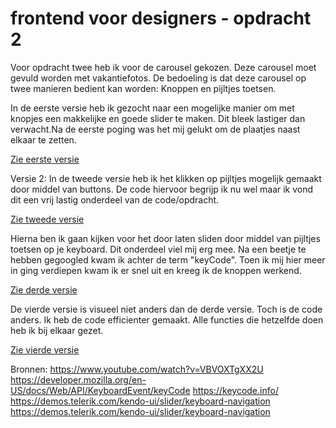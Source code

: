 # frontend voor designers - opdracht 2

Voor opdracht twee heb ik voor de carousel gekozen. Deze carousel moet gevuld worden met vakantiefotos. De bedoeling is dat deze carousel op twee manieren bedient kan worden: Knoppen en pijltjes toetsen.


 In de eerste versie heb ik gezocht naar een mogelijke manier om met knopjes een makkelijke en goede slider te maken. Dit bleek lastiger dan verwacht.Na de eerste poging was het mij gelukt om de plaatjes naast elkaar te zetten.

[Zie eerste versie](https://veldte.github.io/frontendvoordesigners/opdracht2/v1/)


Versie 2:
In de tweede versie heb ik het klikken op pijltjes mogelijk gemaakt door middel van buttons. De code hiervoor begrijp ik nu wel maar ik vond dit een vrij lastig onderdeel van de code/opdracht.

[Zie tweede versie](https://veldte.github.io/frontendvoordesigners/opdracht2/v2/)

Hierna ben ik gaan kijken voor het door laten sliden door middel van pijltjes toetsen op je keyboard. Dit onderdeel viel mij erg mee. Na een beetje te hebben gegoogled kwam ik achter de term "keyCode". Toen ik mij hier meer in ging verdiepen kwam ik er snel uit en kreeg ik de knoppen werkend.


[Zie derde versie](https://veldte.github.io/frontendvoordesigners/opdracht2/v3/)


De vierde versie is visueel niet anders dan de derde versie. Toch is de code anders. Ik heb de code efficienter gemaakt. Alle functies die hetzelfde doen heb ik bij elkaar gezet.

[Zie vierde versie](https://veldte.github.io/frontendvoordesigners/opdracht2/v4/)


Bronnen:
https://www.youtube.com/watch?v=VBVOXTgXX2U
https://developer.mozilla.org/en-US/docs/Web/API/KeyboardEvent/keyCode
https://keycode.info/
https://demos.telerik.com/kendo-ui/slider/keyboard-navigation
https://demos.telerik.com/kendo-ui/slider/keyboard-navigation